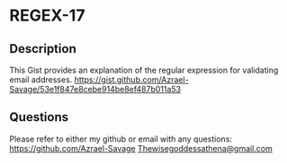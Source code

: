 # REGEX-17

## Description
This Gist provides an explanation of the regular expression for validating email addresses.
https://gist.github.com/Azrael-Savage/53e1f847e8cebe914be8ef487b011a53


## Questions
Please refer to either my github or email with any questions:
https://github.com/Azrael-Savage
Thewisegoddessathena@gmail.com

